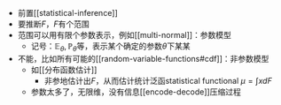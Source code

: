 - 前置[[statistical-inference]]
- 要推断$F$，$F$有个范围
- 范围可以用有限个参数表示，例如[[multi-normal]]：参数模型
  - 记号：$\mathbb E_\theta, \mathbb P_\theta$等，表示某个确定的参数$\theta$下某某
- 不能，比如所有可能的[[random-variable-functions#cdf]]：非参数模型
  - 如[[分布函数估计]]
    - 非参地估计出$F$，从而估计统计泛函statistical functional $\mu = \int xdF$
  - 参数太多了，无限维，没有信息[[encode-decode]]压缩过程